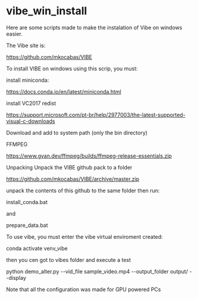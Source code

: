 # vibe_win_install

Here are some scripts made to make the instalation of Vibe on windows easier.

The Vibe site is:

https://github.com/mkocabas/VIBE

To install VIBE on windows using this scrip, you must:

install miniconda:

https://docs.conda.io/en/latest/miniconda.html


install VC2017 redist

https://support.microsoft.com/pt-br/help/2977003/the-latest-supported-visual-c-downloads

Download and add to system path (only the bin directory)

FFMPEG

https://www.gyan.dev/ffmpeg/builds/ffmpeg-release-essentials.zip



Unpacking
Unpack the VIBE github pack to a folder

https://github.com/mkocabas/VIBE/archive/master.zip

unpack the contents of this github to the same folder
then run:

install_conda.bat

and

prepare_data.bat

To use vibe, you must enter the vibe virtual enviroment created:

conda activate venv_vibe

then you cen got to vibes folder and execute a test

python demo_alter.py --vid_file sample_video.mp4 --output_folder output/ --display 

Note that all the configuration was made for GPU powered PCs
